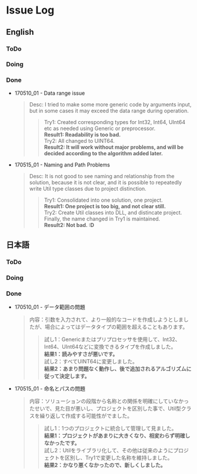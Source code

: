 # Issue Log

## English

### ToDo

### Doing

### Done

* 170510_01 - Data range issue
  > Desc: I tried to make some more generic code by arguments input, but in some cases it may exceed the data range during operation.
  >> Try1:  Created corresponding types for Int32, Int64, UInt64 etc as needed using Generic or preprocessor.<br/>
  >> __Result1: Readability is too bad.__<br/>
  >> Try2: All changed to UINT64.<br/>
  >> __Result2: It will work without major problems, and will be decided according to the algorithm added later.__<br/>

* 170515_01 - Naming and Path Problems
  > Desc: It is not good to see naming and relationship from the solution, because it is not clear, and it is possible to repeatedly write Util type classes due to project distinction.
  >> Try1: Consolidated into one solution, one project.<br/>
  >> __Result1: One project is too big, and not clear still.__<br/>
  >> Try2: Create Util classes into DLL, and distincate project. Finally, the name changed in Try1 is maintained.<br/>
  >> __Result2: Not bad. :D__<br/>
  
  
## 日本語

### ToDo

### Doing

### Done

* 170510_01 - データ範囲の問題
  > 内容：引数を入力されて、より一般的なコードを作成しようとしましたが、場合によってはデータタイプの範囲を超えることもあります。
  >> 試し1：Genericまたはプリプロセッサを使用して、Int32、Int64、UInt64などに変換できるタイプを作成しました。<br/>
  >> __結果1：読みやすさが悪いです。__<br/>
  >> 試し2：すべてUINT64に変更しました。<br/>
  >> __結果2：あまり問題なく動作し、後で追加されるアルゴリズムに従って決定します。__<br/>
  
* 170515_01 - 命名とパスの問題
  > 内容：ソリューションの段階から名称との関係を明確にしていなかったせいで、見た目が悪いし、プロジェクトを区別した事で、Util型クラスを繰り返して作成する可能性がでました。
  >> 試し1：1つのプロジェクトに統合して管理して見ました。<br/>
  >> __結果1：プロジェクトがあまりに大きくなり、相変わらず明確しなかったです。__<br/>
  >> 試し2：Utilをライブラリ化して、その他は従来のようにプロジェクトを区別し、Try1で変更した名称を維持しました。<br/>
  >> __結果2：かなり悪くなかったので、新しくしました。__<br/>
